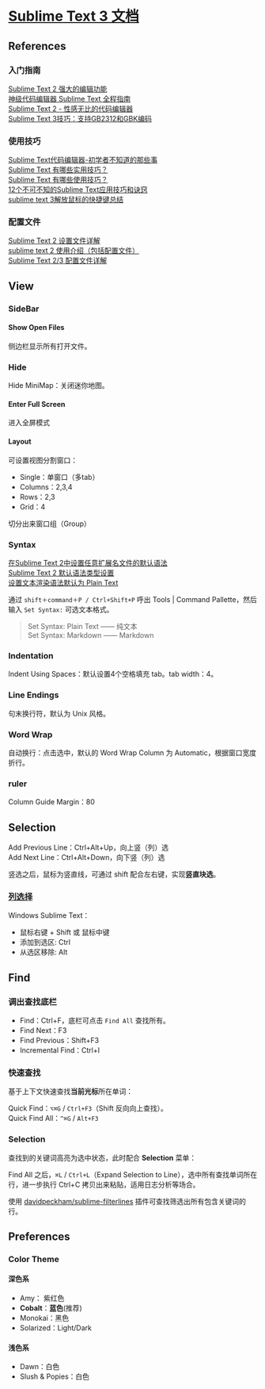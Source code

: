 # [Sublime Text 3 文档](http://feliving.github.io/Sublime-Text-3-Documentation/)

## References
### 入门指南
[Sublime Text 2 强大的编辑功能](http://blog.csdn.net/qfatao/article/details/25131711)  
[神级代码编辑器 Sublime Text 全程指南](http://www.cocoachina.com/programmer/20150715/12550.html)  
[Sublime Text 2 - 性感无比的代码编辑器](http://www.iplaysoft.com/sublimetext.html)  
[Sublime Text 3技巧：支持GB2312和GBK编码](http://blog.csdn.net/ubuntulover/article/details/21101979)

### 使用技巧
[Sublime Text代码编辑器-初学者不知道的那些事](http://article.yeeyan.org/view/165434/302716)  
[Sublime Text 有哪些实用技巧？](http://www.zhihu.com/question/19976788)  
[Sublime Text 有哪些使用技巧？](http://www.zhihu.com/question/24896283)  
[12个不可不知的Sublime Text应用技巧和诀窍](http://segmentfault.com/a/1190000000505218)  
[sublime text 3解放鼠标的快捷键总结](http://dengo.org/archives/970)  

### 配置文件
[Sublime Text 2 设置文件详解](http://linux.cn/article-799-1.html)  
[sublime text 2 使用介绍（包括配置文件）](http://blog.csdn.net/tk86935367/article/details/8857840)  
[Sublime Text 2/3 配置文件详解](http://www.imjeff.cn/blog/88/)

## View
### SideBar
#### Show Open Files
侧边栏显示所有打开文件。

### Hide
Hide MiniMap：关闭迷你地图。

#### Enter Full Screen
进入全屏模式

#### Layout
可设置视图分割窗口：  

- Single：单窗口（多tab）  
- Columns：2,3,4  
- Rows：2,3  
- Grid：4  

切分出来窗口组（Group）

### Syntax
[在Sublime Text 2中设置任意扩展名文件的默认语法](http://www.cnblogs.com/zhangronghua/archive/2012/02/29/settingdefaultsyntaxforanyfileinsublimetext2.html)  
[Sublime Text 2 默认语法类型设置](http://blog.ailms.me/2013/06/27/sublime-text2-default-syntax.html)  
[设置文本渲染语法默认为 Plain Text](http://stackoverflow.com/questions/27454555/how-do-i-set-sublime-text-to-auto-detect-a-file-type-after-setting-it-once)

通过 `shift＋command＋P / Ctrl+Shift+P` 呼出 Tools | Command Pallette，然后输入 `Set Syntax:` 可选文本格式。

> Set Syntax: Plain Text —— 纯文本  
> Set Syntax: Markdown —— Markdown

### Indentation
Indent Using Spaces：默认设置4个空格填充 tab。tab width：4。

### Line Endings
句末换行符，默认为 Unix 风格。

### Word Wrap
自动换行：点击选中，默认的 Word Wrap Column 为 Automatic，根据窗口宽度折行。

### ruler
Column Guide Margin：80

## Selection
Add Previous Line：Ctrl+Alt+Up，向上竖（列）选  
Add Next Line：Ctrl+Alt+Down，向下竖（列）选  

竖选之后，鼠标为竖直线，可通过 shift 配合左右键，实现**竖直块选**。

### [列选择](http://feliving.github.io/Sublime-Text-3-Documentation/column_selection.html)
Windows Sublime Text：  

- 鼠标右键 + Shift 或 鼠标中键  
- 添加到选区: Ctrl  
- 从选区移除: Alt  

## Find
### 调出查找底栏

- Find：Ctrl+F，底栏可点击 `Find All` 查找所有。  
- Find Next：F3  
- Find Previous：Shift+F3  
- Incremental Find：Ctrl+I  

### 快速查找
基于上下文快速查找**当前光标**所在单词：

Quick Find：`⌥⌘G` / `Ctrl+F3`（Shift 反向向上查找）。  
Quick Find All：`^⌘G` / `Alt+F3`  

### Selection
查找到的关键词高亮为选中状态，此时配合 **Selection** 菜单：

Find All 之后，`⌘L` / `Ctrl+L`（Expand Selection to Line），选中所有查找单词所在行，进一步执行 Ctrl+C 拷贝出来粘贴，适用日志分析等场合。

使用 [davidpeckham/sublime-filterlines](https://github.com/davidpeckham/sublime-filterlines) 插件可查找筛选出所有包含关键词的行。

## Preferences
### Color Theme
#### 深色系

- Amy：   紫红色
- **Cobalt**：**蓝色**(推荐)
- Monokai：黑色
- Solarized：Light/Dark

#### 浅色系
- Dawn：白色
- Slush & Popies：白色
